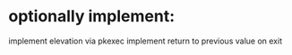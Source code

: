 # optionally implement: 

implement elevation via pkexec
implement return to previous value on exit
